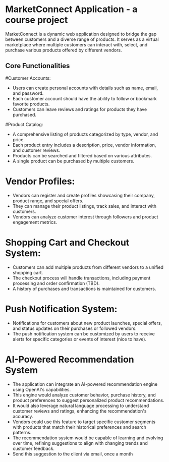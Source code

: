# MarketConnect Application - a course project
MarketConnect is a dynamic web application designed to bridge the gap between customers and a diverse range of products. It serves as a virtual marketplace where multiple customers can interact with, select, and purchase various products offered by different vendors.

## Core Functionalities

#Customer Accounts:
- Users can create personal accounts with details such as name, email, and password.
- Each customer account should have the ability to follow or bookmark favorite products.
- Customers can leave reviews and ratings for products they have purchased.
  
#Product Catalog:
- A comprehensive listing of products categorized by type, vendor, and price.
- Each product entry includes a description, price, vendor information, and customer reviews.
- Products can be searched and filtered based on various attributes.
- A single product can be purchased by multiple customers.

# Vendor Profiles:
- Vendors can register and create profiles showcasing their company, product range, and special offers.
- They can manage their product listings, track sales, and interact with customers.
- Vendors can analyze customer interest through followers and product engagement metrics.

# Shopping Cart and Checkout System:
- Customers can add multiple products from different vendors to a unified shopping cart.
- The checkout process will handle transactions, including payment processing and order confirmation (TBD).
- A history of purchases and transactions is maintained for customers.
  
# Push Notification System:
- Notifications for customers about new product launches, special offers, and status updates on their purchases or followed vendors.
- The push notification system can be customized by users to receive alerts for specific categories or events of interest (nice to have).

# AI-Powered Recommendation System
- The application can integrate an AI-powered recommendation engine using OpenAI's capabilities.
- This engine would analyze customer behavior, purchase history, and product preferences to suggest personalized product recommendations.
- It would also leverage natural language processing to understand customer reviews and ratings, enhancing the recommendation's accuracy.
- Vendors could use this feature to target specific customer segments with products that match their historical preferences and search patterns.
- The recommendation system would be capable of learning and evolving over time, refining suggestions to align with changing trends and customer feedback.
- Send this suggestion to the client via email, once a month
